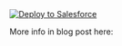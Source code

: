<a href="https://githubsfdeploy.herokuapp.com?owner=martinko-na&repo=event-sticky-fields">
  <img alt="Deploy to Salesforce"
       src="https://raw.githubusercontent.com/afawcett/githubsfdeploy/master/src/main/webapp/resources/img/deploy.png">
</a>

More info in blog post here:
